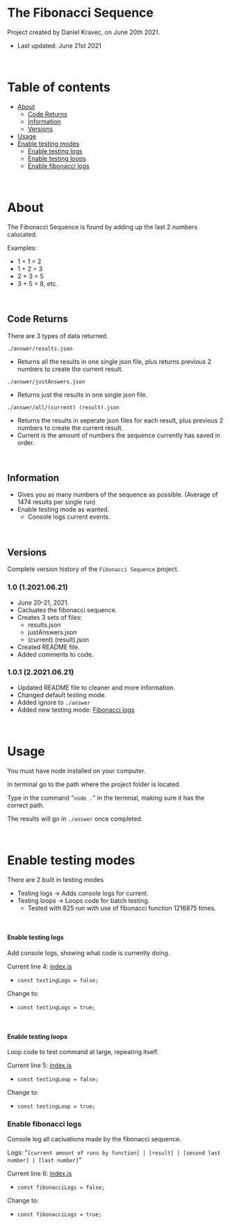 # The Fibonacci Sequence
Project created by Daniel Kravec, on June 20th 2021. 
- Last updated: June 21st 2021

<br />

# Table of contents
- [About](#about)
    - [Code Returns](#code-returns)
    - [Information](#information)
    - [Versions](#versions)
- [Usage](#usage)
- [Enable testing modes](#enable-testing-modes)
    - [Enable testing logs](#enable-testing-logs)
    - [Enable testing loops](#enable-testing-loops)
    - [Enable fibonacci logs](#enable-fibonacci-logs)

<br />

# About
The Fibonacci Sequence is found by adding up the last 2 numbers calucated.

Examples: 
- 1 + 1 = 2
- 1 + 2 = 3
- 2 + 3 = 5
- 3 + 5 = 8, etc.

<br />

## Code Returns
There are 3 types of data returned.

`./answer/results.json`
- Returns all the results in one single json file, plus returns previous 2 numbers to create the current result.

`./answer/justAnswers.json`
- Returns just the results in one single json file.

`./answer/all/(current) (result).json`
- Returns the results in seperate json files for each result, plus previous 2 numbers to create the current result. 
- Current is the amount of numbers the sequence currently has saved in order.

<br />

## Information
- Gives you as many numbers of the sequence as possible. (Average of 1474 results per single run)
- Enable testing mode as wanted.
    - Console logs current events.

<br />

## Versions
Complete version history of the `Fibonacci Sequence` project.
### 1.0 (1.2021.06.21)
- June 20-21, 2021.
- Cacluates the fibonacci sequence.
- Creates 3 sets of files:
    - results.json
    - justAnswers.json
    - (current) (result).json
- Created README file.
- Added comments to code.
### 1.0.1 (2.2021.06.21)
- Updated README file to cleaner and more information.
- Changed default testing mode.
- Added ignore to `./answer`
- Added new testing mode: [Fibonacci logs](#enable-fibonacci-logs)
<br />

# Usage
You must have node installed on your computer.

In terminal go to the path where the project folder is located.

Type in the command "`node .`" in the termnial, making sure it has the correct path.

The results will go in `./answer` once completed. 

<br />

# Enable testing modes
There are 2 built in testing modes
- Testing logs -> Adds console logs for current.
- Testing loops -> Loops code for batch testing.
    - Tested with 825 run with use of fibonacci function 1216875 times.

<br />

#### Enable testing logs
Add console logs, showing what code is currently doing.

Current line 4: [index.js](./index.js)
- `const testingLogs = false;`

Change to:
- `const testingLogs = true;`

<br />

#### Enable testing loops

Loop code to test command at large, repeating itself.

Current line 5: [index.js](./index.js)
- `const testingLoop = false;`

Change to:
- `const testingLoop = true;`

### Enable fibonacci logs
Console log all cacluations made by the fibonacci sequence.

Logs: "`[current amount of runs by function] | [result] | [second last number] | [last number]`"

Current line 6: [index.js](./index.js)
- `const fibonacciLogs = false;`

Change to:
- `const fibonacciLogs = true;`